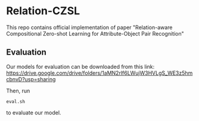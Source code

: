 # Relation-CZSL
This repo contains official implementation  of paper "Relation-aware Compositional Zero-shot Learning for Attribute-Object Pair Recognition"

## Evaluation
Our models for evaluation can be downloaded from this link: https://drive.google.com/drive/folders/1aMN2rlf6LWujW3HVLgS_WE3z5hmcbnvD?usp=sharing

Then, run 
```
eval.sh 
```
to evaluate our model.